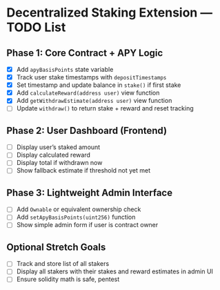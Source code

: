 # Decentralized Staking Extension — TODO List

## Phase 1: Core Contract + APY Logic

- [x] Add `apyBasisPoints` state variable
- [x] Track user stake timestamps with `depositTimestamps`
- [x] Set timestamp and update balance in `stake()` if first stake
- [x] Add `calculateReward(address user)` view function
- [x] Add `getWithdrawEstimate(address user)` view function
- [ ] Update `withdraw()` to return stake + reward and reset tracking

## Phase 2: User Dashboard (Frontend)

- [ ] Display user’s staked amount
- [ ] Display calculated reward
- [ ] Display total if withdrawn now
- [ ] Show fallback estimate if threshold not yet met

## Phase 3: Lightweight Admin Interface

- [ ] Add `Ownable` or equivalent ownership check
- [ ] Add `setApyBasisPoints(uint256)` function
- [ ] Show simple admin form if user is contract owner

## Optional Stretch Goals

- [ ] Track and store list of all stakers
- [ ] Display all stakers with their stakes and reward estimates in admin UI
- [ ] Ensure solidity math is safe, pentest